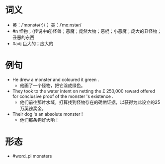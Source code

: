 # 词义
- 英：/ˈmɒnstə(r)/； 美：/ˈmɑːnstər/
- #n 怪物；(传说中的)怪兽；恶魔；庞然大物；恶棍；小恶魔；庞大的丑怪物；丑恶的东西
- #adj 巨大的；庞大的
# 例句
- He drew a monster and coloured it green .
	- 他画了一个怪物，把它涂成绿色。
- They took to the water intent on netting the £ 250,000 reward offered for conclusive proof of the monster 's existence .
	- 他们前往那片水域，打算找到怪物存在的确凿证据，以获得为此设立的25万英镑奖金。
- Their dog 's an absolute monster !
	- 他们那条狗好大哟！
# 形态
- #word_pl monsters
